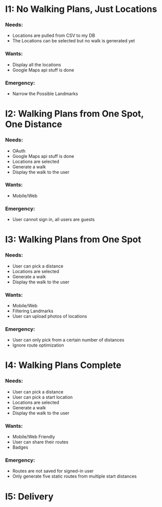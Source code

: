 # I1: No Walking Plans, Just Locations
### Needs: ###
  * Locations are pulled from CSV to my DB
  * The Locations can be selected but no walk is generated yet

### Wants: ###
  * Display all the locations
  * Google Maps api stuff is done

### Emergency: ###
  * Narrow the Possible Landmarks

# I2: Walking Plans from One Spot, One Distance
### Needs: ###
  * OAuth
  * Google Maps api stuff is done
  * Locations are selected
  * Generate a walk
  * Display the walk to the user

### Wants: ###
  * Mobile/Web

### Emergency: ###
  * User cannot sign in, all users are guests

# I3: Walking Plans from One Spot
### Needs: ###
  * User can pick a distance
  * Locations are selected
  * Generate a walk
  * Display the walk to the user

### Wants: ###
  * Mobile/Web
  * Filtering Landmarks
  * User can upload photos of locations

### Emergency: ###
  * User can only pick from a certain number of distances
  * Ignore route optimization

# I4: Walking Plans Complete
### Needs: ###
  * User can pick a distance
  * User can pick a start location
  * Locations are selected
  * Generate a walk
  * Display the walk to the user

### Wants: ###
  * Mobile/Web Friendly
  * User can share their routes
  * Badges

### Emergency: ###
  * Routes are not saved for signed-in user
  * Only generate five static routes from multiple start distances

# I5: Delivery
